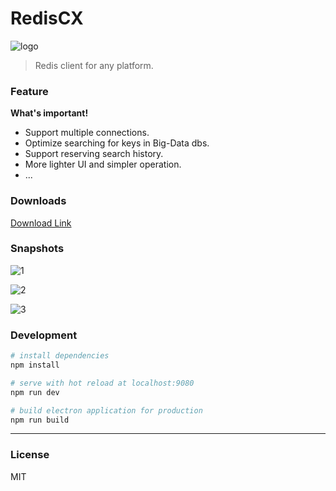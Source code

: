 # RedisCX

![logo](https://i.loli.net/2018/07/10/5b447752b3020.png)

> Redis client for any platform.

### Feature

**What's important!**

* Support multiple connections.
* Optimize searching for keys in Big-Data dbs.
* Support reserving search history.
* More lighter UI and simpler operation.
* ...

### Downloads

[Download Link](https://github.com/Sidfate/redisCX/releases)

### Snapshots

![1](https://i.loli.net/2018/07/23/5b55720614ed9.png)

![2](https://i.loli.net/2018/07/23/5b5572395fb92.png)

![3](https://i.loli.net/2018/07/23/5b55725b3760c.png)

### Development

``` bash
# install dependencies
npm install

# serve with hot reload at localhost:9080
npm run dev

# build electron application for production
npm run build


```

---

### License

MIT